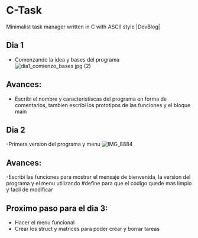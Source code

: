 # C-Task
Minimalist task manager written in C with ASCII style
|DevBlog|

## Dia 1 
- Comenzando la idea y bases del programa
![dia1_comienzo_bases jpg (2)](https://github.com/user-attachments/assets/3481807b-5a22-4224-bb3f-15ea459df7f8)


## Avances:
- Escribi el nombre y caracteristiscas del programa en forma de comentarios, tambien escribi los prototipos de las funciones y el bloque main


## Dia 2
-Primera version del programa y menu
![IMG_8884](https://github.com/user-attachments/assets/ed8f9969-6f3e-402d-9e19-ac76c3c2c5aa)

## Avances:
-Escribi las funciones para mostrar el mensaje de bienvenida, la version del programa y el menu utilizando #define para que el codigo quede mas limpio y facil de modificar

## Proximo paso para el dia 3:
- Hacer el menu funcional 
- Crear los struct y matrices para poder crear y borrar tareas

